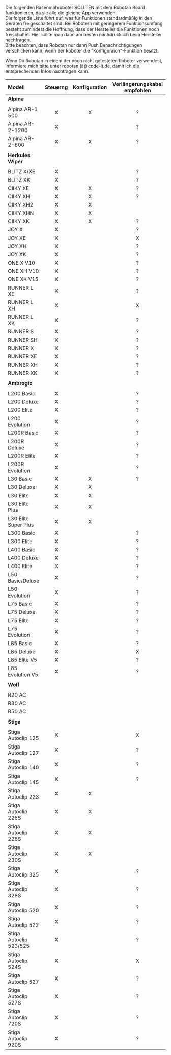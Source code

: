 Die folgenden Rasenmähroboter SOLLTEN mit dem Robotan Board funktionieren,
da sie alle die gleiche App verwenden.  
Die folgende Liste führt auf, was für Funktionen standardmäßig in den Geräten
freigeschaltet sind. Bei Robotern mit geringerem Funktionsumfang besteht
zumindest die Hoffnung, dass der Hersteller die Funktionen noch freischaltet.
Hier sollte man dann am besten nachdrücklich beim Hersteller nachfragen.  
Bitte beachten, dass Robotan nur dann Push Benachrichtigungen verschicken kann,
wenn der Roboter die "Konfiguraion"-Funktion besitzt.  

Wenn Du Robotan in einem der noch nicht getesteten Roboter
verwendest, informiere mich bitte unter robotan (ät) code-it.de, damit ich die
entsprechenden Infos nachtragen kann.

|Modell|Steuerng|Konfiguration|Verlängerungskabel empfohlen|
|:----|:------:|:-----------:|:-------------------------:|
|**Alpina**|
||
|Alpina AR-1 500|X|X|?|  
|Alpina AR-2-1200|X||?|  
|Alpina AR-2-600|X|X|?|
||
|**Herkules Wiper**|
||
|BLITZ X/XE|X||?|  
|BLITZ XK|X||?|
|CIIKY XE|X|X|?|  
|CIIKY XH|X|X|?|  
|CIIKY XH2|X|X||
|CIIKY XHN|X|X||
|CIIKY XK|X|X|?|  
|JOY X|X||?|
|JOY XE|X||X|
|JOY XH|X||?|
|JOY XK|X||?|
|ONE X V10|X||?|
|ONE XH V10|X||?|
|ONE XK V15|X||?|
|RUNNER L XE|X||?|
|RUNNER L XH|X||X|
|RUNNER L XK|X||?|
|RUNNER S|X||?|
|RUNNER SH|X||?|
|RUNNER X|X||?|
|RUNNER XE|X||?|
|RUNNER XH|X||?|
|RUNNER XK|X||?|
||
|**Ambrogio**|
||
|L200 Basic|X||?|
|L200 Deluxe|X||?|
|L200 Elite|X||?|
|L200 Evolution|X||?| 
|L200R Basic|X||?|
|L200R Deluxe|X||?|
|L200R Elite|X||?|
|L200R Evolution|X||?| 
|L30 Basic|X|X|?  
|L30 Deluxe|X|X||  
|L30 Elite|X|X||  
|L30 Elite Plus|X|X||  
|L30 Elite Super Plus|X|X||  
|L300 Basic|X||?|
|L300 Elite|X||?|
|L400 Basic|X||?|
|L400 Deluxe|X||?|
|L400 Elite|X||?|
|L50 Basic/Deluxe|X||?|  
|L50 Evolution|X||?|
|L75 Basic|X||?|
|L75 Deluxe|X||?|
|L75 Elite|X||?|
L75 Evolution|X||?|
|L85 Basic|X||?|
|L85 Deluxe|X||X|
|L85 Elite V5|X||?|
|L85 Evolution V5|X||?| 
||
|**Wolf**|
||
|R20 AC|  
|R30 AC|  
|R50 AC|  
||
|**Stiga**|
||
|Stiga Autoclip 125|X||X|
|Stiga Autoclip 127|X||?|
|Stiga Autoclip 140|X||?|
|Stiga Autoclip 145|X||?|
|Stiga Autoclip 223|X|X||  
|Stiga Autoclip 225S|X|X||  
|Stiga Autoclip 228S|X|X||  
|Stiga Autoclip 230S|X|X||  
|Stiga Autoclip 325|X||?|
|Stiga Autoclip 328S|X||?|
|Stiga Autoclip 520|X||?|
|Stiga Autoclip 522|X||?|
|Stiga Autoclip 523/525|X||?| 
|Stiga Autoclip 524S|X||X|
|Stiga Autoclip 527|X||?|
|Stiga Autoclip 527S|X||?|
|Stiga Autoclip 720S|X||?|
|Stiga Autoclip 920S|X||?|

